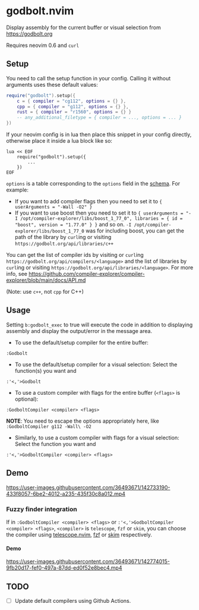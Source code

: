 # godbolt.nvim

Display assembly for the current buffer or visual selection from https://godbolt.org

Requires neovim 0.6 and `curl`

## Setup
You need to call the setup function in your config. Calling it without arguments uses these default values:

```lua
require("godbolt").setup({
    c = { compiler = "cg112", options = {} },
    cpp = { compiler = "g112", options = {} },
    rust = { compiler = "r1560", options = {} }
    -- any_additional_filetype = { compiler = ..., options = ... }
})
```

If your neovim config is in lua then place this snippet in your config directly, otherwise place it inside a lua block like so:
```vim
lua << EOF
    require("godbolt").setup({
        ...
    })
EOF
```

`options` is a table corresponding to the `options` field in the [schema](https://github.com/compiler-explorer/compiler-explorer/blob/main/docs/API.md#post-apicompilercompiler-idcompile---perform-a-compilation). For example:

 - If you want to add compiler flags then you need to set it to `{ userArguments = "-Wall -O2" }`
 - If you want to use boost then you need to set it to `{ userArguments = "-I /opt/compiler-explorer/libs/boost_1_77_0", libraries = { id = "boost", version = "1.77.0" } }` and so on. `-I /opt/compiler-explorer/libs/boost_1_77_0` was for including boost, you can get the path of the library by `curl`ing or visiting `https://godbolt.org/api/libraries/c++`

You can get the list of compiler ids by visiting or `curl`ing `https://godbolt.org/api/compilers/<language>` and the list of libraries by `curl`ing or visiting `https://godbolt.org/api/libraries/<language>`. For more info, see https://github.com/compiler-explorer/compiler-explorer/blob/main/docs/API.md

(Note: use `c++`, not `cpp` for C++)


## Usage

  Setting `b:godbolt_exec` to true will execute the code in addition to displaying assembly and display the output/error in the message area.

 - To use the default/setup compiler for the entire buffer:

  `:Godbolt`
 - To use the default/setup compiler for a visual selection: Select the function(s) you want and

  `:'<,'>Godbolt`
 - To use a custom compiler with flags for the entire buffer (`<flags>` is optional):

  `:GodboltCompiler <compiler> <flags>`

   **NOTE**: You need to escape the options appropriately here, like `:GodboltCompiler g112 -Wall\ -O2`
 - Similarly, to use a custom compiler with flags for a visual selection: Select the function you want and

  `:'<,'>GodboltCompiler <compiler> <flags>`

## Demo
https://user-images.githubusercontent.com/36493671/142733190-433f8057-6be2-4012-a235-435f30c8a012.mp4

### Fuzzy finder integration

If in `:GodboltCompiler <compiler> <flags>` or `:'<,'>GodboltCompiler <compiler> <flags>`, `<compiler>` is `telescope`, `fzf` or `skim`, you can choose the compiler using [telescope.nvim](https://github.com/nvim-telescope/telescope.nvim), [fzf](https://github.com/junegunn/fzf) or [skim](https://github.com/lotabout/skim) respectively.

#### Demo
https://user-images.githubusercontent.com/36493671/142774015-9fb20d17-fef0-497a-87dd-ed0f52e8bec4.mp4


## TODO
 - [ ] Update default compilers using Github Actions.
